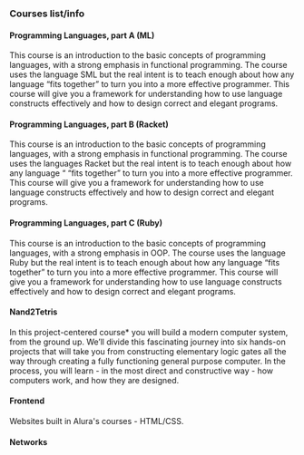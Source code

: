 ### Courses list/info

#### Programming Languages, part A (ML)

This course is an introduction to the basic concepts of programming languages, with a strong emphasis in functional programming. The course uses the language SML but the real intent is to teach enough about how any language “fits together” to turn you into a more effective programmer. This course will give you a framework for understanding how to use language constructs effectively and how to design correct and elegant programs.

#### Programming Languages, part B (Racket)

This course is an introduction to the basic concepts of programming languages, with a strong emphasis in functional programming. The course uses the languages Racket but the real intent is to teach enough about how any language “ “fits together” to turn you into a more effective programmer. This course will give you a framework for understanding how to use language constructs effectively and how to design correct and elegant programs.

#### Programming Languages, part C (Ruby)

This course is an introduction to the basic concepts of programming languages, with a strong emphasis in OOP. The course uses the language Ruby but the real intent is to teach enough about how any language “fits together” to turn you into a more effective programmer. This course will give you a framework for understanding how to use language constructs effectively and how to design correct and elegant programs.

#### Nand2Tetris

In this project-centered course* you will build a modern computer system, from the ground up. We’ll divide this fascinating journey into six hands-on projects that will take you from constructing elementary logic gates all the way through creating a fully functioning general purpose computer. In the process, you will learn - in the most direct and constructive way - how computers work, and how they are designed.

#### Frontend

Websites built in Alura's courses - HTML/CSS.

#### Networks
